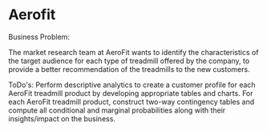 # Aerofit

Business Problem:

The market research team at AeroFit wants to identify the characteristics of the target audience for each type of treadmill offered by the company, to provide a better recommendation of the treadmills to the new customers.

ToDo's:
Perform descriptive analytics to create a customer profile for each AeroFit treadmill product by developing appropriate tables and charts.
For each AeroFit treadmill product, construct two-way contingency tables and compute all conditional and marginal probabilities along with their insights/impact on the business.
